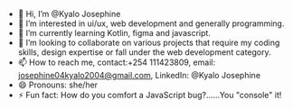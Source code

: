 - 👋 Hi, I’m @Kyalo Josephine
- 👀 I’m interested in ui/ux, web development and generally programming.
- 🌱 I’m currently learning Kotlin, figma and javascript.
- 💞️ I’m looking to collaborate on various projects that require my coding skills, design expertise or fall under the web development category.
- 📫 How to reach me, contact:+254 111423809, email: josephine04kyalo2004@gmail.com, LinkedIn: @Kyalo Josephine
- 😄 Pronouns: she/her
- ⚡ Fun fact: How do you comfort a JavaScript bug?......You "console" it!

<!---
jossyKyalo/jossyKyalo is a ✨ special ✨ repository because its `README.md` (this file) appears on your GitHub profile.
You can click the Preview link to take a look at your changes.
--->
